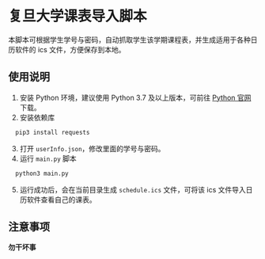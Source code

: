 # 复旦大学课表导入脚本
本脚本可根据学生学号与密码，自动抓取学生该学期课程表，并生成适用于各种日历软件的 ics 文件，方便保存到本地。
## 使用说明
1. 安装 Python 环境，建议使用 Python 3.7 及以上版本，可前往 [Python 官网](https://www.python.org) 下载。
2. 安装依赖库
```bash
  pip3 install requests
```
3. 打开 `userInfo.json`，修改里面的学号与密码。
4. 运行 `main.py` 脚本
```bash
  python3 main.py
```
5. 运行成功后，会在当前目录生成 `schedule.ics` 文件，可将该 ics 文件导入日历软件查看自己的课表。
## 注意事项
**勿干坏事**
